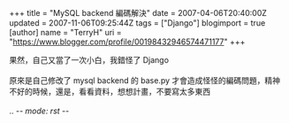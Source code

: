 +++
title = "MySQL backend 編碼解決"
date = 2007-04-06T20:40:00Z
updated = 2007-11-06T09:25:44Z
tags = ["Django"]
blogimport = true 
[author]
	name = "TerryH"
	uri = "https://www.blogger.com/profile/00198432946574471177"
+++

果然，自己又當了一次小白，我錯怪了 Django<br /><br />原來是自己修改了 mysql  backend 的 base.py 才會造成怪怪的編碼問題，精神不好的時候，還是，看看資料，想想計畫，不要寫太多東西<br /><br />.. -*- mode: rst -*-
